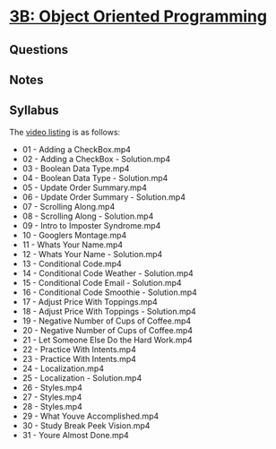 # [3B: Object Oriented Programming](https://www.udacity.com/course/viewer#!/c-ud837/l-4584545214)


## Questions

## Notes

## Syllabus

The [video listing](https://www.udacity.com/course/progress#!/c-ud837) is as follows:

* 01 - Adding a CheckBox.mp4
* 02 - Adding a CheckBox - Solution.mp4
* 03 - Boolean Data Type.mp4
* 04 - Boolean Data Type - Solution.mp4
* 05 - Update Order Summary.mp4
* 06 - Update Order Summary - Solution.mp4
* 07 - Scrolling Along.mp4
* 08 - Scrolling Along - Solution.mp4
* 09 - Intro to Imposter Syndrome.mp4
* 10 - Googlers Montage.mp4
* 11 - Whats Your Name.mp4
* 12 - Whats Your Name - Solution.mp4
* 13 - Conditional Code.mp4
* 14 - Conditional Code Weather - Solution.mp4
* 15 - Conditional Code Email - Solution.mp4
* 16 - Conditional Code Smoothie - Solution.mp4
* 17 - Adjust Price With Toppings.mp4
* 18 - Adjust Price With Toppings - Solution.mp4
* 19 - Negative Number of Cups of Coffee.mp4
* 20 - Negative Number of Cups of Coffee.mp4
* 21 - Let Someone Else Do the Hard Work.mp4
* 22 - Practice With Intents.mp4
* 23 - Practice With Intents.mp4
* 24 - Localization.mp4
* 25 - Localization - Solution.mp4
* 26 - Styles.mp4
* 27 - Styles.mp4
* 28 - Styles.mp4
* 29 - What Youve Accomplished.mp4
* 30 - Study Break Peek Vision.mp4
* 31 - Youre Almost Done.mp4